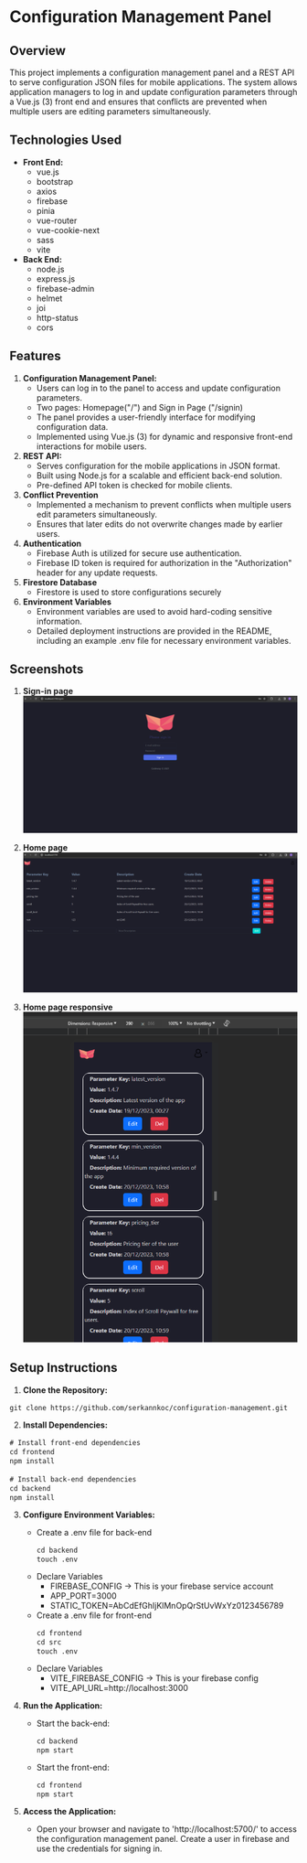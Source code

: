 # Configuration Management Panel

## Overview
This project implements a configuration management panel and a REST API to serve configuration JSON files for mobile applications. The system allows application managers to log in and update configuration parameters through a Vue.js (3) front end and ensures that conflicts are prevented when multiple users are editing parameters simultaneously.

## Technologies Used
- **Front End:**
    - vue.js
    - bootstrap
    - axios
    - firebase
    - pinia
    - vue-router
    - vue-cookie-next
    - sass
    - vite
- **Back End:**
    - node.js
    - express.js
    - firebase-admin
    - helmet
    - joi
    - http-status
    - cors

## Features
1. **Configuration Management Panel:**
   - Users can log in to the panel to access and update configuration parameters.
   - Two pages: Homepage("/") and Sign in Page ("/signin)
   - The panel provides a user-friendly interface for modifying configuration data.
   - Implemented using Vue.js (3) for dynamic and responsive front-end interactions for mobile users.
2. **REST API:**
   - Serves configuration for the mobile applications in JSON format.
   - Built using Node.js for a scalable and efficient back-end solution.
   - Pre-defined API token is checked for mobile clients.
3. **Conflict Prevention**
   - Implemented a mechanism to prevent conflicts when multiple users edit parameters simultaneously.
   - Ensures that later edits do not overwrite changes made by earlier users.
4. **Authentication**
   - Firebase Auth is utilized for secure use authentication.
   - Firebase ID token is required for authorization in the "Authorization" header for any update requests.
5. **Firestore Database**
   - Firestore is used to store configurations securely
6. **Environment Variables**
   - Environment variables are used to avoid hard-coding sensitive information.
   - Detailed deployment instructions are provided in the README, including an example .env file for necessary environment variables.

## Screenshots
1. **Sign-in page**
   ![sign in page](/screenshots/signin.png)
   
3. **Home page**
   ![home page](/screenshots/home.png)
   
5. **Home page responsive**
   <br>
   ![home page responsive](/screenshots/home_responsive.png)
   
## Setup Instructions
1. **Clone the Repository:**
```
git clone https://github.com/serkannkoc/configuration-management.git 
```
2. **Install Dependencies:**
```
# Install front-end dependencies
cd frontend
npm install

# Install back-end dependencies
cd backend
npm install
```
3. **Configure Environment Variables:**
    - Create a .env file for back-end
        ```
        cd backend
        touch .env
        ```
    - Declare Variables
        - FIREBASE_CONFIG -> This is your firebase service account
        - APP_PORT=3000
        - STATIC_TOKEN=AbCdEfGhIjKlMnOpQrStUvWxYz0123456789
    - Create a .env file for front-end
        ```
        cd frontend
        cd src
        touch .env
        ```
    - Declare Variables 
      - VITE_FIREBASE_CONFIG -> This is your firebase config
      - VITE_API_URL=http://localhost:3000


4. **Run the Application:**
   - Start the back-end:
      ```
      cd backend
      npm start
      ```
   - Start the front-end:
     ```
     cd frontend
     npm start
     ```
   
5. **Access the Application:**
   - Open your browser and navigate to 'http://localhost:5700/' to access the configuration management panel. Create a user in firebase and use the credentials for signing in.
